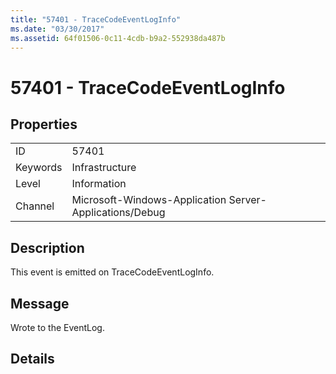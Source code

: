 ```yaml
---
title: "57401 - TraceCodeEventLogInfo"
ms.date: "03/30/2017"
ms.assetid: 64f01506-0c11-4cdb-b9a2-552938da487b
---
```

# 57401 - TraceCodeEventLogInfo
## Properties  
  
|||  
|-|-|  
|ID|57401|  
|Keywords|Infrastructure|  
|Level|Information|  
|Channel|Microsoft-Windows-Application Server-Applications/Debug|  
  
## Description  
 This event is emitted on TraceCodeEventLogInfo.  
  
## Message  
 Wrote to the EventLog.  
  
## Details
